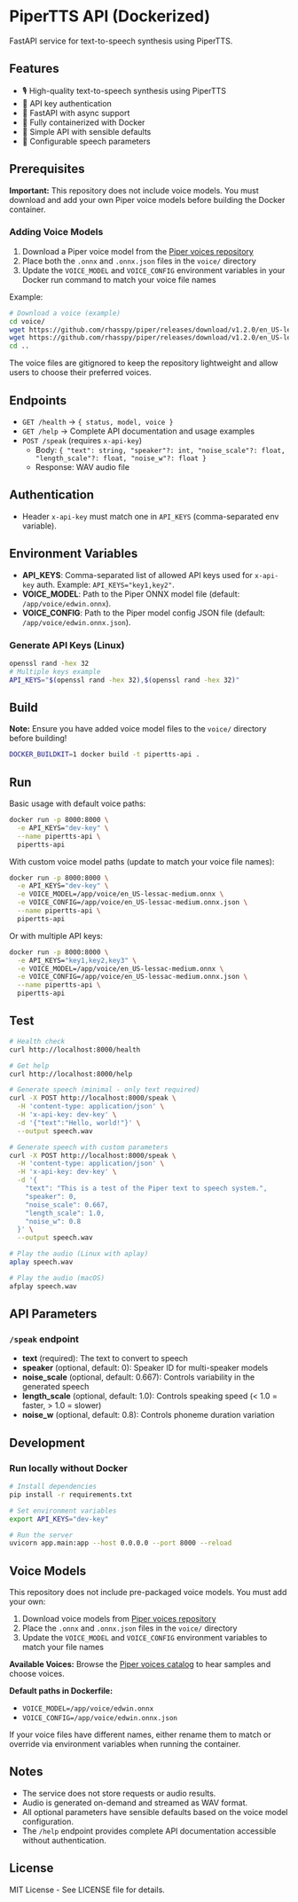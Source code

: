 # PiperTTS API (Dockerized)

FastAPI service for text-to-speech synthesis using PiperTTS.

## Features

- 🎙️ High-quality text-to-speech synthesis using PiperTTS
- 🔐 API key authentication
- 🚀 FastAPI with async support
- 🐳 Fully containerized with Docker
- 📝 Simple API with sensible defaults
- 🔧 Configurable speech parameters

## Prerequisites

**Important:** This repository does not include voice models. You must download and add your own Piper voice models before building the Docker container.

### Adding Voice Models

1. Download a Piper voice model from the [Piper voices repository](https://github.com/rhasspy/piper/releases)
2. Place both the `.onnx` and `.onnx.json` files in the `voice/` directory
3. Update the `VOICE_MODEL` and `VOICE_CONFIG` environment variables in your Docker run command to match your voice file names

Example:
```bash
# Download a voice (example)
cd voice/
wget https://github.com/rhasspy/piper/releases/download/v1.2.0/en_US-lessac-medium.onnx
wget https://github.com/rhasspy/piper/releases/download/v1.2.0/en_US-lessac-medium.onnx.json
cd ..
```

The voice files are gitignored to keep the repository lightweight and allow users to choose their preferred voices.

## Endpoints

- `GET /health` → `{ status, model, voice }`
- `GET /help` → Complete API documentation and usage examples
- `POST /speak` (requires `x-api-key`)
  - Body: `{ "text": string, "speaker"?: int, "noise_scale"?: float, "length_scale"?: float, "noise_w"?: float }`
  - Response: WAV audio file

## Authentication

- Header `x-api-key` must match one in `API_KEYS` (comma-separated env variable).

## Environment Variables

- **API_KEYS**: Comma-separated list of allowed API keys used for `x-api-key` auth. Example: `API_KEYS="key1,key2"`.
- **VOICE_MODEL**: Path to the Piper ONNX model file (default: `/app/voice/edwin.onnx`).
- **VOICE_CONFIG**: Path to the Piper model config JSON file (default: `/app/voice/edwin.onnx.json`).

### Generate API Keys (Linux)

```bash
openssl rand -hex 32
# Multiple keys example
API_KEYS="$(openssl rand -hex 32),$(openssl rand -hex 32)"
```

## Build

**Note:** Ensure you have added voice model files to the `voice/` directory before building!

```bash
DOCKER_BUILDKIT=1 docker build -t pipertts-api .
```

## Run

Basic usage with default voice paths:

```bash
docker run -p 8000:8000 \
  -e API_KEYS="dev-key" \
  --name pipertts-api \
  pipertts-api
```

With custom voice model paths (update to match your voice file names):

```bash
docker run -p 8000:8000 \
  -e API_KEYS="dev-key" \
  -e VOICE_MODEL=/app/voice/en_US-lessac-medium.onnx \
  -e VOICE_CONFIG=/app/voice/en_US-lessac-medium.onnx.json \
  --name pipertts-api \
  pipertts-api
```

Or with multiple API keys:

```bash
docker run -p 8000:8000 \
  -e API_KEYS="key1,key2,key3" \
  -e VOICE_MODEL=/app/voice/en_US-lessac-medium.onnx \
  -e VOICE_CONFIG=/app/voice/en_US-lessac-medium.onnx.json \
  --name pipertts-api \
  pipertts-api
```

## Test

```bash
# Health check
curl http://localhost:8000/health

# Get help
curl http://localhost:8000/help

# Generate speech (minimal - only text required)
curl -X POST http://localhost:8000/speak \
  -H 'content-type: application/json' \
  -H 'x-api-key: dev-key' \
  -d '{"text":"Hello, world!"}' \
  --output speech.wav

# Generate speech with custom parameters
curl -X POST http://localhost:8000/speak \
  -H 'content-type: application/json' \
  -H 'x-api-key: dev-key' \
  -d '{
    "text": "This is a test of the Piper text to speech system.",
    "speaker": 0,
    "noise_scale": 0.667,
    "length_scale": 1.0,
    "noise_w": 0.8
  }' \
  --output speech.wav

# Play the audio (Linux with aplay)
aplay speech.wav

# Play the audio (macOS)
afplay speech.wav
```

## API Parameters

### `/speak` endpoint

- **text** (required): The text to convert to speech
- **speaker** (optional, default: 0): Speaker ID for multi-speaker models
- **noise_scale** (optional, default: 0.667): Controls variability in the generated speech
- **length_scale** (optional, default: 1.0): Controls speaking speed (< 1.0 = faster, > 1.0 = slower)
- **noise_w** (optional, default: 0.8): Controls phoneme duration variation

## Development

### Run locally without Docker

```bash
# Install dependencies
pip install -r requirements.txt

# Set environment variables
export API_KEYS="dev-key"

# Run the server
uvicorn app.main:app --host 0.0.0.0 --port 8000 --reload
```

## Voice Models

This repository does not include pre-packaged voice models. You must add your own:

1. Download voice models from [Piper voices repository](https://github.com/rhasspy/piper/releases)
2. Place the `.onnx` and `.onnx.json` files in the `voice/` directory
3. Update the `VOICE_MODEL` and `VOICE_CONFIG` environment variables to match your file names

**Available Voices:** Browse the [Piper voices catalog](https://rhasspy.github.io/piper-samples/) to hear samples and choose voices.

**Default paths in Dockerfile:**
- `VOICE_MODEL=/app/voice/edwin.onnx`
- `VOICE_CONFIG=/app/voice/edwin.onnx.json`

If your voice files have different names, either rename them to match or override via environment variables when running the container.

## Notes

- The service does not store requests or audio results.
- Audio is generated on-demand and streamed as WAV format.
- All optional parameters have sensible defaults based on the voice model configuration.
- The `/help` endpoint provides complete API documentation accessible without authentication.

## License

MIT License - See LICENSE file for details.
